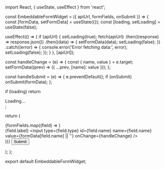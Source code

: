 import React, { useState, useEffect } from 'react';

const EmbeddableFormWidget = ({ apiUrl, formFields, onSubmit }) => {
  const [formData, setFormData] = useState({});
  const [loading, setLoading] = useState(false);

  useEffect(() => {
    if (apiUrl) {
      setLoading(true);
      fetch(apiUrl)
        .then((response) => response.json())
        .then((data) => {
          setFormData(data);
          setLoading(false);
        })
        .catch((error) => {
          console.error('Error fetching data:', error);
          setLoading(false);
        });
    }
  }, [apiUrl]);

  const handleChange = (e) => {
    const { name, value } = e.target;
    setFormData((prev) => ({ ...prev, [name]: value }));
  };

  const handleSubmit = (e) => {
    e.preventDefault();
    if (onSubmit) onSubmit(formData);
  };

  if (loading) return <div>Loading...</div>;

  return (
    <form onSubmit={handleSubmit}>
      {formFields.map((field) => (
        <div key={field.name}>
          <label htmlFor={field.name}>{field.label}</label>
          <input
            type={field.type}
            id={field.name}
            name={field.name}
            value={formData[field.name] || ''}
            onChange={handleChange}
          />
        </div>
      ))}
      <button type="submit">Submit</button>
    </form>
  );
};

export default EmbeddableFormWidget;
